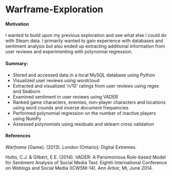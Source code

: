 # Warframe-Exploration

#### Motivation
I wanted to build upon my previous exploration and see what else I could do with Steam data. 
I primarily wanted to gain experience with databases and sentiment analysis but also ended up
extracting additional information from user reviews and experimenting with polynomial regression.

#### Summary:
- Stored and accessed data in a local MySQL database using Python
- Visualized user reviews using wordcloud
- Extracted and visualized 'n/10' ratings from user reviews using regex and Seaborn
- Examined sentiment in user reviews using VADER
- Ranked game characters, enemies, non-player characters and locations using word counds and inverse document frequencies
- Performed polynomial regression on the number of inactive players using NumPy
- Assessed polynomials using residuals and sklearn cross validation

#### References
*Warframe* [Game]. (2013). London (Ontario): Digital Extremes.

Hutto, C.J. & Gilbert, E.E. (2014). VADER: A Parsimonious Rule-based Model for 
Sentiment Analysis of Social Media Text. Eighth International Conference on 
Weblogs and Social Media (ICWSM-14). Ann Arbor, MI, June 2014.

